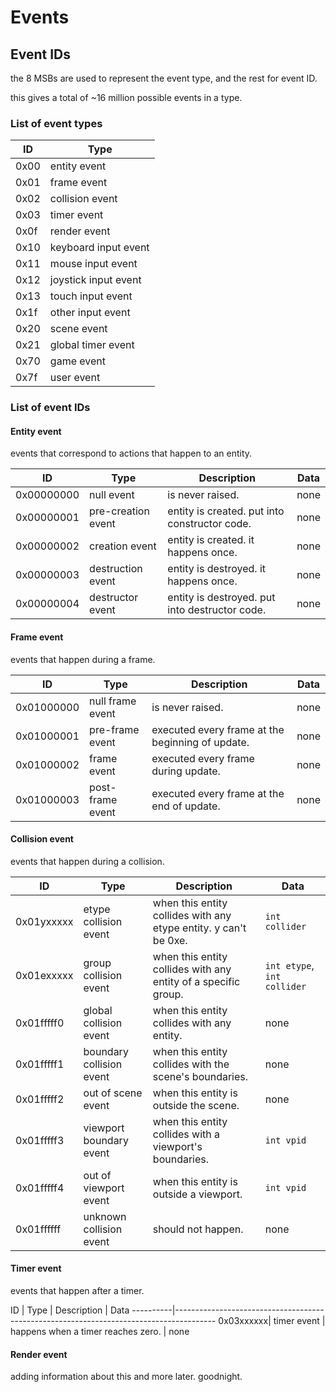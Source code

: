 # Events

## Event IDs

the 8 MSBs are used to represent the event type, and the rest for event ID.

this gives a total of ~16 million possible events in a type.

### List of event types

 ID | Type
----|--------------------------
0x00| entity event
0x01| frame event
0x02| collision event
0x03| timer event
0x0f| render event
0x10| keyboard input event
0x11| mouse input event
0x12| joystick input event
0x13| touch input event
0x1f| other input event
0x20| scene event
0x21| global timer event
0x70| game event
0x7f| user event

### List of event IDs

#### Entity event

events that correspond to actions that happen to an entity.

 ID       | Type               | Description                                   | Data
----------|--------------------|-----------------------------------------------|----------------
0x00000000| null event         | is never raised.                              | none
0x00000001| pre-creation event | entity is created. put into constructor code. | none
0x00000002| creation event     | entity is created. it happens once.           | none
0x00000003| destruction event  | entity is destroyed. it happens once.         | none
0x00000004| destructor event   | entity is destroyed. put into destructor code.| none

#### Frame event

events that happen during a frame.

 ID       | Type               | Description                                      | Data
----------|--------------------|--------------------------------------------------|----------------
0x01000000| null frame event   | is never raised.                                 | none
0x01000001| pre-frame event    | executed every frame at the beginning of update. | none
0x01000002| frame event        | executed every frame during update.              | none
0x01000003| post-frame event   | executed every frame at the end of update.       | none

#### Collision event

events that happen during a collision.

 ID       | Type                     | Description                                                      | Data
----------|--------------------------|------------------------------------------------------------------|------------------
0x01yxxxxx| etype collision event    | when this entity collides with any etype entity. y can't be 0xe. | `int collider`
0x01exxxxx| group collision event    | when this entity collides with any entity of a specific group.   | `int etype`, `int collider`
0x01fffff0| global collision event   | when this entity collides with any entity.                       | none
0x01fffff1| boundary collision event | when this entity collides with the scene's boundaries.           | none
0x01fffff2| out of scene event       | when this entity is outside the scene.                           | none
0x01fffff3| viewport boundary event  | when this entity collides with a viewport's boundaries.          | `int vpid`
0x01fffff4| out of viewport event    | when this entity is outside a viewport.                          | `int vpid`
0x01ffffff| unknown collision event  | should not happen.                                               | none

#### Timer event

events that happen after a timer.

 ID       | Type          | Description                                      | Data
----------|----------------------------------------------------------------------------------------
0x03xxxxxx| timer event   | happens when a timer reaches zero.               | none

#### Render event

adding information about this and more later. goodnight.